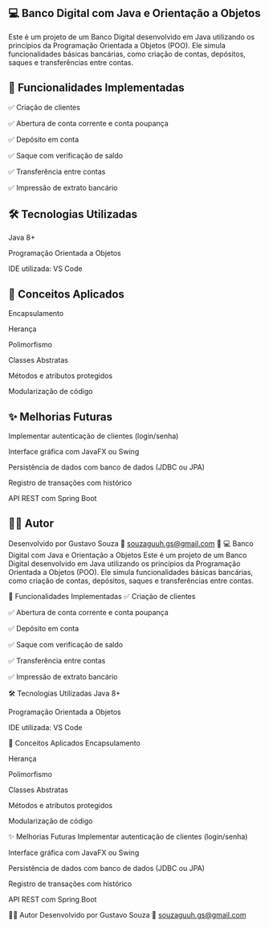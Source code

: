 ## 💻 Banco Digital com Java e Orientação a Objetos
Este é um projeto de um Banco Digital desenvolvido em Java utilizando os princípios da Programação Orientada a Objetos (POO). Ele simula funcionalidades básicas bancárias, como criação de contas, depósitos, saques e transferências entre contas.

## 🚀 Funcionalidades Implementadas
✅ Criação de clientes

✅ Abertura de conta corrente e conta poupança

✅ Depósito em conta

✅ Saque com verificação de saldo

✅ Transferência entre contas

✅ Impressão de extrato bancário

## 🛠️ Tecnologias Utilizadas
Java 8+

Programação Orientada a Objetos

IDE utilizada: VS Code

## 📘 Conceitos Aplicados
Encapsulamento

Herança

Polimorfismo

Classes Abstratas

Métodos e atributos protegidos

Modularização de código

## ✨ Melhorias Futuras
Implementar autenticação de clientes (login/senha)

Interface gráfica com JavaFX ou Swing

Persistência de dados com banco de dados (JDBC ou JPA)

Registro de transações com histórico

API REST com Spring Boot

## 👨‍💻 Autor
Desenvolvido por Gustavo Souza
📧 souzaguuh.gs@gmail.com
🔗 💻 Banco Digital com Java e Orientação a Objetos
Este é um projeto de um Banco Digital desenvolvido em Java utilizando os princípios da Programação Orientada a Objetos (POO). Ele simula funcionalidades básicas bancárias, como criação de contas, depósitos, saques e transferências entre contas.

🚀 Funcionalidades Implementadas
✅ Criação de clientes

✅ Abertura de conta corrente e conta poupança

✅ Depósito em conta

✅ Saque com verificação de saldo

✅ Transferência entre contas

✅ Impressão de extrato bancário

🛠️ Tecnologias Utilizadas
Java 8+

Programação Orientada a Objetos

IDE utilizada: VS Code

📘 Conceitos Aplicados
Encapsulamento

Herança

Polimorfismo

Classes Abstratas

Métodos e atributos protegidos

Modularização de código

✨ Melhorias Futuras
Implementar autenticação de clientes (login/senha)

Interface gráfica com JavaFX ou Swing

Persistência de dados com banco de dados (JDBC ou JPA)

Registro de transações com histórico

API REST com Spring Boot

👨‍💻 Autor
Desenvolvido por Gustavo Souza
📧 souzaguuh.gs@gmail.com
